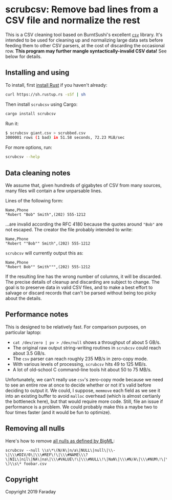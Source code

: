 # scrubcsv: Remove bad lines from a CSV file and normalize the rest

This is a CSV cleaning tool based on BurntSushi's
excellent [`csv`](http://burntsushi.net/rustdoc/csv/) library.  It's
intended to be used for cleaning up and normalizing large data sets before
feeding them to other CSV parsers, at the cost of discarding the occasional
row.  **This program may further mangle syntactically-invalid CSV data!**
See below for details.

## Installing and using

To install, first [install Rust](https://www.rustup.rs/) if you haven't
already:

```sh
curl https://sh.rustup.rs -sSf | sh
```

Then install `scrubcsv` using Cargo:

```sh
cargo install scrubcsv
```

Run it:

```sh
$ scrubcsv giant.csv > scrubbed.csv
3000001 rows (1 bad) in 51.58 seconds, 72.23 MiB/sec
```

For more options, run:

```sh
scrubcsv --help
```

## Data cleaning notes

We assume that, given hundreds of gigabytes of CSV from many sources, many
files will contain a few unparsable lines.

Lines of the following form:

```csv
Name,Phone
"Robert "Bob" Smith",(202) 555-1212
```

...are invalid according the RFC 4180 because the quotes around `"Bob"` are
not escaped.  The creator the file probably intended to write:

```csv
Name,Phone
"Robert ""Bob"" Smith",(202) 555-1212
```

`scrubcsv` will currently output this as:

```csv
Name,Phone
"Robert Bob"" Smith""",(202) 555-1212
```

If the resulting line has the wrong number of columns, it will be
discarded.  The precise details of cleanup and discarding are subject to
change.  The goal is to preserve data in valid CSV files, and to make a
best effort to salvage or discard records that can't be parsed without
being too picky about the details.

## Performance notes

This is designed to be relatively fast.  For comparison purposes, on
particular laptop:

- `cat /dev/zero | pv > /dev/null` shows a throughput of about 5 GB/s.
- The original raw output string-writing routines in `scrubcsv` could reach
  about 3.5 GB/s.
- The `csv` parser can reach roughly 235 MB/s in zero-copy mode.
- With various levels of processing, `scrubcsv` hits 49 to 125 MB/s.
- A lot of old-school C command-line tools hit about 50 to 75 MB/s.

Unfortunately, we can't really use `csv`'s zero-copy mode because we need
to see an entire row at once to decide whether or not it's valid before
deciding to output it.  We could, I suppose, `memmove` each field as we see
it into an existing buffer to avoid `malloc` overhead (which is almost
certianly the bottleneck here), but that would require more code.  Still,
file an issue if performance is a problem.  We could probably make this a
maybe two to four times faster (and it would be fun to optimize).

## Removing all nulls

Here's how to remove [all nulls as defined by BigML](https://bigml.com/api/sources):

```
scrubcsv --null \\s\*\(N/A\|n/a\|NULL\|null\|\\-\|\\\#DIV/0\|\\\#REF\!\|\\\#NAME\\\?\|NIL\|nil\|NA\|na\|\\\#VALUE\!\|\\\#NULL\!\|NaN\|\\\#N/A\|\\\#NUM\!\|\\\?\)\\s\* foobar.csv
```

## Copyright

Copyright 2019 Faraday
